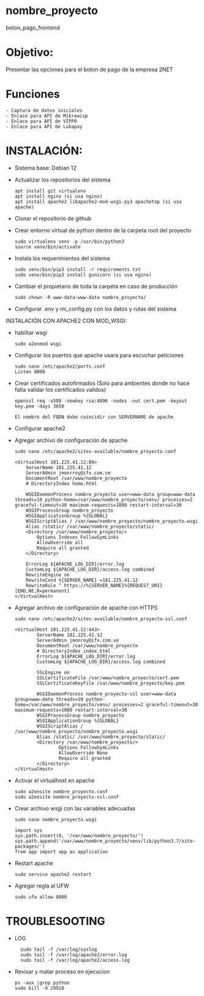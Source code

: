 # nombre_proyecto
boton_pago_frontend

# Objetivo:
Presentar las opciones para el boton de pago de la empresa 2NET

# Funciones
    - Captura de datos iniciales
    - Enlace para API de Mikrowisp
    - Enlace para API de VIPPO
    - Enlace para API de Lukapay
     
# INSTALACIÓN:
- Sistema base: Debian 12
- Actualizar los repositorios del sistema

      apt install git virtualenv
      apt install nginx (si usa nginx)
      apt install apache2 libapache2-mod-wsgi-py3 apachetop (si usa apache)

- Clonar el repositorio de github
- Crear entorno virtual de python dentro de la carpeta root del proyecto

      sudo virtualenv venv -p /usr/bin/python3
      source venv/bin/activate

- Instala los requerimientos del sistema

      sudo venv/bin/pip3 install -r requirements.txt
      sudo venv/bin/pip3 install gunicorn (si usa nginx)

- Cambiar el propietario de toda la carpeta en caso de producción

      sudo chown -R www-data:www-data nombre_proyecto/

- Configurar .env y mi_config.py con los datos y rutas del sistema


INSTALACIÓN CON APACHE2 CON MOD_WSGI:

- habiltar wsgi

      sudo a2enmod wsgi

- Configurar los puertos que apache usara para escuchar peticiones

      sudo nano /etc/apache2/ports.conf
      Listen 8000

- Crear certificados autofirmados (Solo para ambientes donde no hace falta validar los certificados validos)

      openssl req -x509 -newkey rsa:4096 -nodes -out cert.pem -keyout key.pem -days 3650

      El nombre del FQDN debe coincidir con SERVERNAME de apache

- Configurar apache2
- Agregar archivo de configuración de apache
 
      sudo nano /etc/apache2/sites-available/nombre_proyecto.conf

      <VirtualHost 181.225.41.12:80>
          ServerName 181.225.41.12
          ServerAdmin jmonrroy@ifx.com.ve
          DocumentRoot /var/www/nombre_proyecto
          # DirectoryIndex home.html

          WSGIDaemonProcess nombre_proyecto user=www-data group=www-data threads=10 python-home=/var/www/nombre_proyecto/venv/ processes=2 graceful-timeout=30 maximum-requests=1000 restart-interval=30
          WSGIProcessGroup nombre_proyecto
          WSGIApplicationGroup %{GLOBAL}
          WSGIScriptAlias / /var/www/nombre_proyecto/nombre_proyecto.wsgi
          Alias /static/ /var/www/nombre_proyecto/static/
          <Directory /var/www/nombre_proyecto/>
              Options Indexes FollowSymLinks
              AllowOverride all
              Require all granted
          </Directory>

          ErrorLog ${APACHE_LOG_DIR}/error.log
          CustomLog ${APACHE_LOG_DIR}/access.log combined
          RewriteEngine on
          RewriteCond %{SERVER_NAME} =181.225.41.12
          RewriteRule ^ https://%{SERVER_NAME}%{REQUEST_URI} [END,NE,R=permanent]
      </VirtualHost>


- Agregar archivo de configuración de apache con HTTPS

      sudo nano /etc/apache2/sites-available/nombre_proyecto-ssl.conf

      <VirtualHost 181.225.41.12:443>
              ServerName 181.225.41.12
              ServerAdmin jmonroy@ifx.com.ve
              DocumentRoot /var/www/nombre_proyecto
              # DirectoryIndex index.html
              ErrorLog ${APACHE_LOG_DIR}/error.log
              CustomLog ${APACHE_LOG_DIR}/access.log combined

              SSLEngine on
              SSLCertificateFile /var/www/nombre_proyecto/cert.pem
              SSLCertificateKeyFile /var/www/nombre_proyecto/key.pem

              WSGIDaemonProcess nombre_proyecto-ssl user=www-data group=www-data threads=10 python-home=/var/www/nombre_proyecto/venv/ processes=2 graceful-timeout=30 maximum-requests=1000 restart-interval=30
              WSGIProcessGroup nombre_proyecto
              WSGIApplicationGroup %{GLOBAL}
              WSGIScriptAlias / /var/www/nombre_proyecto/nombre_proyecto.wsgi
              Alias /static/ /var/www/nombre_proyecto/static/
              <Directory /var/www/nombre_proyecto/>
                      Options FollowSymLinks
                      AllowOverride None
                      Require all granted
              </Directory>
      </VirtualHost>

- Activar el virtualhost en apache

      sudo a2ensite nombre_proyecto.conf
      sudo a2ensite nombre_proyecto-ssl.conf
 

- Crear archivo wsgi con las variables adecuadas
      
      sudo nano nombre_proyecto.wsgi

      import sys
      sys.path.insert(0, '/var/www/nombre_proyecto/')
      sys.path.append('/var/www/nombre_proyecto/venv/lib/python3.7/site-packages/')
      from app import app as application

- Restart apache

      sudo service apache2 restart

- Agregar regla al UFW

      sudo ufw allow 8000

# TROUBLESOOTING

- LOG
 
        sudo tail -f /var/log/syslog
        sudo tail -f /var/log/apache2/error.log
        sudo tail -f /var/log/apache2/access.log

- Revisar y matar proceso en ejecucion

      ps -aux |grep python
      sudo kill -9 29918

